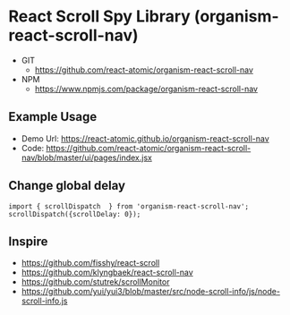 React Scroll Spy Library (organism-react-scroll-nav) 
===============
   * GIT
      * https://github.com/react-atomic/organism-react-scroll-nav
   * NPM
      * https://www.npmjs.com/package/organism-react-scroll-nav

## Example Usage
* Demo Url: https://react-atomic.github.io/organism-react-scroll-nav
* Code: https://github.com/react-atomic/organism-react-scroll-nav/blob/master/ui/pages/index.jsx

## Change global delay
```
import { scrollDispatch  } from 'organism-react-scroll-nav';
scrollDispatch({scrollDelay: 0});
```

## Inspire
* https://github.com/fisshy/react-scroll
* https://github.com/klyngbaek/react-scroll-nav
* https://github.com/stutrek/scrollMonitor
* https://github.com/yui/yui3/blob/master/src/node-scroll-info/js/node-scroll-info.js

